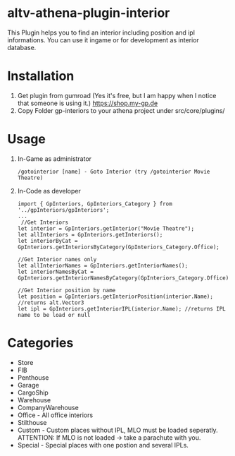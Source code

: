 # altv-athena-plugin-interior

This Plugin helps you to find an interior including position and ipl informations.
You can use it ingame or for development as interior database.

# Installation

1. Get plugin from gumroad (Yes it's free, but I am happy when I notice that someone is using it.)
   https://shop.my-gp.de
2. Copy Folder gp-interiors to your athena project under src/core/plugins/

# Usage

1. In-Game as administrator

    `/gotointerior [name] - Goto Interior (try /gotointerior Movie Theatre)`

2. In-Code as developer

    ```
    import { GpInteriors, GpInteriors_Category } from '../gpInteriors/gpInteriors';
    ...
     //Get Interiors
    let interior = GpInteriors.getInterior("Movie Theatre");
    let allInteriors = GpInteriors.getInteriors();
    let interiorByCat = GpInteriors.getInteriorsByCategory(GpInteriors_Category.Office);

    //Get Interior names only
    let allInteriorNames = GpInteriors.getInteriorNames();
    let interiorNamesByCat = GpInteriors.getInteriorNamesByCategory(GpInteriors_Category.Office);

    //Get Interior position by name
    let position = GpInteriors.getInteriorPosition(interior.Name);  //returns alt.Vector3
    let ipl = GpInteriors.getInteriorIPL(interior.Name); //returns IPL name to be load or null
    ```

# Categories

-   Store
-   FIB
-   Penthouse
-   Garage
-   CargoShip
-   Warehouse
-   CompanyWarehouse
-   Office - All office interiors
-   Stilthouse
-   Custom - Custom places without IPL, MLO must be loaded seperatly. ATTENTION: If MLO is not loaded -> take a parachute with you.
-   Special - Special places with one postion and several IPLs.
